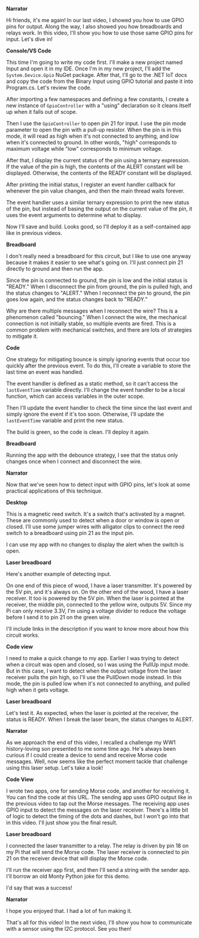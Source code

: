 **Narrator**

Hi friends, it's me again! In our last video, I showed you how to use GPIO pins for output. Along the way, I also showed you how breadboards and relays work. In this video, I'll show you how to use those same GPIO pins for input. Let's dive in!

**Console/VS Code**

This time I'm going to write my code first. I'll make a new project named Input and open it in my IDE. Once I'm in my new project, I'll add the `System.Device.Gpio` NuGet package. After that, I'll go to the .NET IoT docs and copy the code from the Binary Input using GPIO tutorial and paste it into Program.cs. Let's review the code.

After importing a few namespaces and defining a few constants, I create a new instance of `GpioController` with a "using" declaration so it cleans itself up when it falls out of scope.

Then I use the `GpioController` to open pin 21 for input. I use the pin mode parameter to open the pin with a pull-up resistor. When the pin is in this mode, it will read as high when it's not connected to anything, and low when it's connected to ground. In other words, "high" corresponds to maximum voltage while "low" corresponds to minimum voltage.

After that, I display the current status of the pin using a ternary expression. If the value of the pin is high, the contents of the ALERT constant will be displayed. Otherwise, the contents of the READY constant will be displayed.

After printing the initial status, I register an event handler callback for whenever the pin value changes, and then the main thread waits forever.

The event handler uses a similar ternary expression to print the new status of the pin, but instead of basing the output on the current value of the pin, it uses the event arguments to determine what to display.

Now I'll save and build. Looks good, so I'll deploy it as a self-contained app like in previous videos.

**Breadboard**

I don't really need a breadboard for this circuit, but I like to use one anyway because it makes it easier to see what's going on. I'll just connect pin 21 directly to ground and then run the app.

Since the pin is connected to ground, the pin is low and the initial status is "READY." When I disconnect the pin from ground, the pin is pulled high, and the status changes to "ALERT." When I reconnect the pin to ground, the pin goes low again, and the status changes back to "READY."

Why are there multiple messages when I reconnect the wire? This is a phenomenon called "bouncing." When I connect the wire, the mechanical connection is not initially stable, so multiple events are fired. This is a common problem with mechanical switches, and there are lots of strategies to mitigate it. 

**Code**

One strategy for mitigating bounce is simply ignoring events that occur too quickly after the previous event. To do this, I'll create a variable to store the last time an event was handled.

The event handler is defined as a static method, so it can't access the `lastEventTime` variable directly. I'll change the event handler to be a local function, which can access variables in the outer scope.

Then I'll update the event handler to check the time since the last event and simply ignore the event if it's too soon. Otherwise, I'll update the `lastEventTime` variable and print the new status.

The build is green, so the code is clean. I'll deploy it again.

**Breadboard**

Running the app with the debounce strategy, I see that the status only changes once when I connect and disconnect the wire.

**Narrator**

Now that we've seen how to detect input with GPIO pins, let's look at some practical applications of this technique.

**Desktop**

This is a magnetic reed switch. It's a switch that's activated by a magnet. These are commonly used to detect when a door or window is open or closed. I'll use some jumper wires with alligator clips to connect the reed switch to a breadboard using pin 21 as the input pin.

I can use my app with no changes to display the alert when the switch is open.

**Laser breadboard**

Here's another example of detecting input.

On one end of this piece of wood, I have a laser transmitter. It's powered by the 5V pin, and it's always on. On the other end of the wood, I have a laser receiver. It too is powered by the 5V pin. When the laser is pointed at the receiver, the middle pin, connected to the yellow wire, outputs 5V. Since my Pi can only receive 3.3V, I'm using a voltage divider to reduce the voltage before I send it to pin 21 on the green wire.

I'll include links in the description if you want to know more about how this circuit works.

**Code view**

I need to make a quick change to my app. Earlier I was trying to detect when a circuit was open and closed, so I was using the PullUp input mode. But in this case, I want to detect when the output voltage from the laser receiver pulls the pin high, so I'll use the PullDown mode instead. In this mode, the pin is pulled low when it's not connected to anything, and pulled high when it gets voltage.

**Laser breadboard**

Let's test it. As expected, when the laser is pointed at the receiver, the status is READY. When I break the laser beam, the status changes to ALERT.

**Narrator**

As we approach the end of this video, I recalled a challenge my WW1 history-loving son presented to me some time ago. He's always been curious if I could create a device to send and receive Morse code messages. Well, now seems like the perfect moment tackle that challenge using this laser setup. Let's take a look!

**Code View**

I wrote two apps, one for sending Morse code, and another for receiving it. You can find the code at this URL. The sending app uses GPIO output like in the previous video to tap out the Morse messages. The receiving app uses GPIO input to detect the messages on the laser receiver. There's a little bit of logic to detect the timing of the dots and dashes, but I won't go into that in this video. I'll just show you the final result.

**Laser breadboard**

I connected the laser transmitter to a relay. The relay is driven by pin 18 on my Pi that will send the Morse code. The laser receiver is connected to pin 21 on the receiver device that will display the Morse code.

I'll run the receiver app first, and then I'll send a string with the sender app. I'll borrow an old Monty Python joke for this demo.

I'd say that was a success!

**Narrator**

I hope you enjoyed that. I had a lot of fun making it.

That's all for this video! In the next video, I'll show you how to communicate with a sensor using the I2C protocol. See you then!
